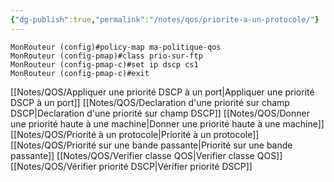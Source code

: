 ```yaml
---
{"dg-publish":true,"permalink":"/notes/qos/priorite-a-un-protocole/"}
---
```


```
MonRouteur (config)#policy-map ma-politique-qos
MonRouteur (config-pmap)#class prio-sur-ftp
MonRouteur (config-pmap-c)#set ip dscp cs1
MonRouteur (config-pmap-c)#exit
```
[[Notes/QOS/Appliquer une priorité DSCP à un port\|Appliquer une priorité DSCP à un port]]
[[Notes/QOS/Declaration d'une priorité sur champ DSCP\|Declaration d'une priorité sur champ DSCP]]
[[Notes/QOS/Donner une priorité haute à une machine\|Donner une priorité haute à une machine]]
[[Notes/QOS/Priorité à un protocole\|Priorité à un protocole]]
[[Notes/QOS/Priorité sur une bande passante\|Priorité sur une bande passante]]
[[Notes/QOS/Verifier classe QOS\|Verifier classe QOS]]
[[Notes/QOS/Vérifier priorité DSCP\|Vérifier priorité DSCP]]